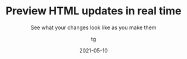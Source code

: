 ---
date: 2021-05-10
title: Preview HTML updates in real time
technologies: [html]
topics: []
author: tg
subtitle: See what your changes look like as you make them
thumbnail: ./thumbnail.png
cardThumbnail: ./card.png
shortVideo:
  poster: ./tip.png
  url: https://youtu.be/3XkXEi5TcuQ=
seealso:
  - title: (video) Inline Method Refactoring in IntelliJ IDEA
    href: https://www.youtube.com/watch?v=uYsFlbXJbog
  - title: (video) IntelliJ IDEA Everyday Refactorings
    href: https://www.youtube.com/watch?v=rPq7fBo5JVs
  - title: (video) IntelliJ IDEA 3 Ways to Simplify Your Code
    href: https://www.youtube.com/watch?v=HgWU25YwDfc
  - title: (documentation) IntelliJ IDEA Help - Preview output of HTML files
    href: https://www.jetbrains.com/help/idea/editing-html-files.html#ws_html_preview_output
leadin: |
  IntelliJ IDEA comes with a built-in preview for HTML, so we can get a good idea of what our changes will look like as we're making them.

---